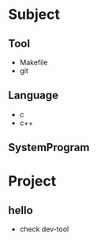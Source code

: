 # Subject
## Tool
- Makefile
- git
## Language
- c
- c++
## SystemProgram

# Project
## hello
- check dev-tool
